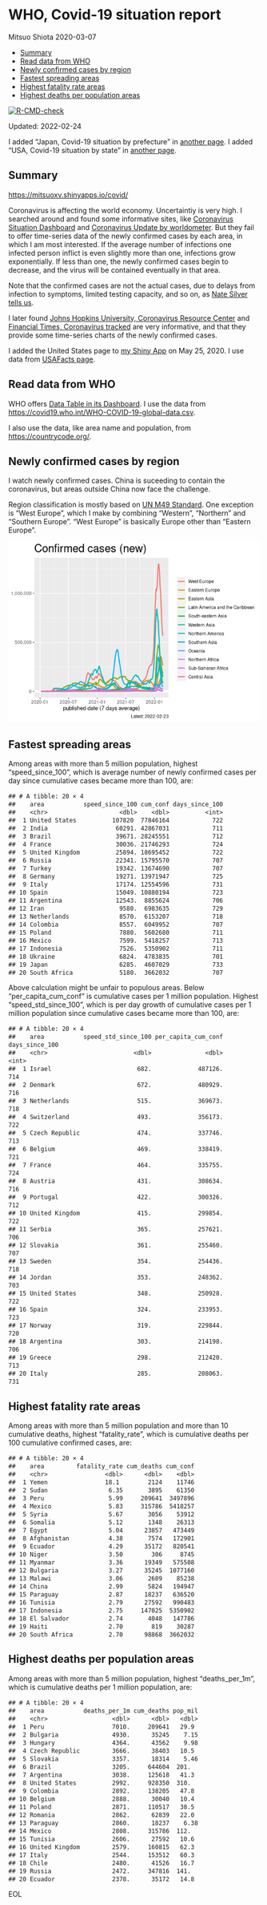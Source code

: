 WHO, Covid-19 situation report
================
Mitsuo Shiota
2020-03-07

-   [Summary](#summary)
-   [Read data from WHO](#read-data-from-who)
-   [Newly confirmed cases by region](#newly-confirmed-cases-by-region)
-   [Fastest spreading areas](#fastest-spreading-areas)
-   [Highest fatality rate areas](#highest-fatality-rate-areas)
-   [Highest deaths per population
    areas](#highest-deaths-per-population-areas)

<!-- badges: start -->

[![R-CMD-check](https://github.com/mitsuoxv/covid/workflows/R-CMD-check/badge.svg)](https://github.com/mitsuoxv/covid/actions)
<!-- badges: end -->

Updated: 2022-02-24

I added “Japan, Covid-19 situation by prefecture” in [another
page](Japan.md). I added “USA, Covid-19 situation by state” in [another
page](USA.md).

## Summary

<https://mitsuoxv.shinyapps.io/covid/>

Coronavirus is affecting the world economy. Uncertaintiy is very high. I
searched around and found some informative sites, like [Coronavirus
Situation
Dashboard](https://who.maps.arcgis.com/apps/opsdashboard/index.html#/c88e37cfc43b4ed3baf977d77e4a0667)
and [Coronavirus Update by
worldometer](https://www.worldometers.info/coronavirus/). But they fail
to offer time-series data of the newly confirmed cases by each area, in
which I am most interested. If the average number of infections one
infected person inflict is even slightly more than one, infections grow
exponentially. If less than one, the newly confirmed cases begin to
decrease, and the virus will be contained eventually in that area.

Note that the confirmed cases are not the actual cases, due to delays
from infection to symptoms, limited testing capacity, and so on, as
[Nate Silver tells
us](https://fivethirtyeight.com/features/coronavirus-case-counts-are-meaningless/).

I later found [Johns Hopkins University, Coronavirus Resource
Center](https://coronavirus.jhu.edu/) and [Financial Times, Coronavirus
tracked](https://www.ft.com/content/a26fbf7e-48f8-11ea-aeb3-955839e06441)
are very informative, and that they provide some time-series charts of
the newly confirmed cases.

I added the United States page to [my Shiny
App](https://mitsuoxv.shinyapps.io/covid/) on May 25, 2020. I use data
from [USAFacts
page](https://usafacts.org/visualizations/coronavirus-covid-19-spread-map/).

## Read data from WHO

WHO offers [Data Table in its Dashboard](https://covid19.who.int/table).
I use the data from
<https://covid19.who.int/WHO-COVID-19-global-data.csv>.

I also use the data, like area name and population, from
<https://countrycode.org/>.

## Newly confirmed cases by region

I watch newly confirmed cases. China is suceeding to contain the
coronavirus, but areas outside China now face the challenge.

Region classification is mostly based on [UN M49
Standard](https://unstats.un.org/unsd/methodology/m49/). One exception
is “West Europe”, which I make by combining “Western”, “Northern” and
“Southern Europe”. “West Europe” is basically Europe other than “Eastern
Europe”.

![](README_files/figure-gfm/chart-1.png)<!-- -->

## Fastest spreading areas

Among areas with more than 5 million population, highest
“speed_since_100”, which is average number of newly confirmed cases per
day since cumulative cases became more than 100, are:

    ## # A tibble: 20 × 4
    ##    area           speed_since_100 cum_conf days_since_100
    ##    <chr>                    <dbl>    <dbl>          <int>
    ##  1 United States          107820  77846164            722
    ##  2 India                   60291. 42867031            711
    ##  3 Brazil                  39671. 28245551            712
    ##  4 France                  30036. 21746293            724
    ##  5 United Kingdom          25894. 18695452            722
    ##  6 Russia                  22341. 15795570            707
    ##  7 Turkey                  19342. 13674690            707
    ##  8 Germany                 19271. 13971947            725
    ##  9 Italy                   17174. 12554596            731
    ## 10 Spain                   15049. 10880194            723
    ## 11 Argentina               12543.  8855624            706
    ## 12 Iran                     9580.  6983635            729
    ## 13 Netherlands              8570.  6153207            718
    ## 14 Colombia                 8557.  6049952            707
    ## 15 Poland                   7880.  5602680            711
    ## 16 Mexico                   7599.  5418257            713
    ## 17 Indonesia                7526.  5350902            711
    ## 18 Ukraine                  6824.  4783835            701
    ## 19 Japan                    6285.  4607029            733
    ## 20 South Africa             5180.  3662032            707

Above calculation might be unfair to populous areas. Below
“per_capita_cum_conf” is cumulative cases per 1 million population.
Highest “speed_std_since_100”, which is per day growth of cumulative
cases per 1 million population since cumulative cases became more than
100, are:

    ## # A tibble: 20 × 4
    ##    area           speed_std_since_100 per_capita_cum_conf days_since_100
    ##    <chr>                        <dbl>               <dbl>          <int>
    ##  1 Israel                        682.             487126.            714
    ##  2 Denmark                       672.             480929.            716
    ##  3 Netherlands                   515.             369673.            718
    ##  4 Switzerland                   493.             356173.            722
    ##  5 Czech Republic                474.             337746.            713
    ##  6 Belgium                       469.             338419.            721
    ##  7 France                        464.             335755.            724
    ##  8 Austria                       431.             308634.            716
    ##  9 Portugal                      422.             300326.            712
    ## 10 United Kingdom                415.             299854.            722
    ## 11 Serbia                        365.             257621.            706
    ## 12 Slovakia                      361.             255460.            707
    ## 13 Sweden                        354.             254436.            718
    ## 14 Jordan                        353.             248362.            703
    ## 15 United States                 348.             250928.            722
    ## 16 Spain                         324.             233953.            723
    ## 17 Norway                        319.             229844.            720
    ## 18 Argentina                     303.             214198.            706
    ## 19 Greece                        298.             212420.            713
    ## 20 Italy                         285.             208063.            731

## Highest fatality rate areas

Among areas with more than 5 million population and more than 10
cumulative deaths, highest “fatality_rate”, which is cumulative deaths
per 100 cumulative confirmed cases, are:

    ## # A tibble: 20 × 4
    ##    area         fatality_rate cum_deaths cum_conf
    ##    <chr>                <dbl>      <dbl>    <dbl>
    ##  1 Yemen                18.1        2124    11746
    ##  2 Sudan                 6.35       3895    61350
    ##  3 Peru                  5.99     209641  3497896
    ##  4 Mexico                5.83     315786  5418257
    ##  5 Syria                 5.67       3056    53912
    ##  6 Somalia               5.12       1348    26313
    ##  7 Egypt                 5.04      23857   473449
    ##  8 Afghanistan           4.38       7574   172901
    ##  9 Ecuador               4.29      35172   820541
    ## 10 Niger                 3.50        306     8745
    ## 11 Myanmar               3.36      19349   575508
    ## 12 Bulgaria              3.27      35245  1077160
    ## 13 Malawi                3.06       2609    85238
    ## 14 China                 2.99       5824   194947
    ## 15 Paraguay              2.87      18237   636520
    ## 16 Tunisia               2.79      27592   990483
    ## 17 Indonesia             2.75     147025  5350902
    ## 18 El Salvador           2.74       4048   147786
    ## 19 Haiti                 2.70        819    30287
    ## 20 South Africa          2.70      98868  3662032

## Highest deaths per population areas

Among areas with more than 5 million population, highest
“deaths_per_1m”, which is cumulative deaths per 1 million population,
are:

    ## # A tibble: 20 × 4
    ##    area           deaths_per_1m cum_deaths pop_mil
    ##    <chr>                  <dbl>      <dbl>   <dbl>
    ##  1 Peru                   7010.     209641   29.9 
    ##  2 Bulgaria               4930.      35245    7.15
    ##  3 Hungary                4364.      43562    9.98
    ##  4 Czech Republic         3666.      38403   10.5 
    ##  5 Slovakia               3357.      18314    5.46
    ##  6 Brazil                 3205.     644604  201.  
    ##  7 Argentina              3038.     125618   41.3 
    ##  8 United States          2992.     928350  310.  
    ##  9 Colombia               2892.     138205   47.8 
    ## 10 Belgium                2888.      30040   10.4 
    ## 11 Poland                 2871.     110517   38.5 
    ## 12 Romania                2862.      62839   22.0 
    ## 13 Paraguay               2860.      18237    6.38
    ## 14 Mexico                 2808.     315786  112.  
    ## 15 Tunisia                2606.      27592   10.6 
    ## 16 United Kingdom         2579.     160815   62.3 
    ## 17 Italy                  2544.     153512   60.3 
    ## 18 Chile                  2480.      41526   16.7 
    ## 19 Russia                 2472.     347816  141.  
    ## 20 Ecuador                2378.      35172   14.8

EOL
